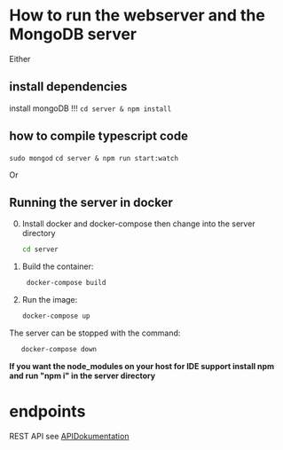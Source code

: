 # How to run the webserver and the MongoDB server

Either

## install dependencies 
install mongoDB !!!
```cd server & npm install ```
## how to compile typescript code 
```sudo mongod```
```cd server & npm run start:watch```

Or

## Running the server in docker

0. Install docker and docker-compose then change into the server directory
   ```bash
   cd server
   ```

1. Build the container:
   ```bash
    docker-compose build
   ```
2. Run the image:
   ```bash
   docker-compose up
   ```
The server can be stopped with the command:
```bash
   docker-compose down
```

**If you want the node_modules on your host for IDE support install npm and run "npm i" in the server directory**

# endpoints
REST API see
[APIDokumentation](./APIdocumentation/README.md)

